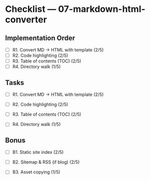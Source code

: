 # Checklist — 07-markdown-html-converter

## Implementation Order
- [ ] R1. Convert MD → HTML with template (2/5)
- [ ] R2. Code highlighting (2/5)
- [ ] R3. Table of contents (TOC) (2/5)
- [ ] R4. Directory walk (1/5)

## Tasks

- [ ] R1. Convert MD → HTML with template (2/5)

- [ ] R2. Code highlighting (2/5)

- [ ] R3. Table of contents (TOC) (2/5)

- [ ] R4. Directory walk (1/5)

## Bonus

- [ ] B1. Static site index (2/5)

- [ ] B2. Sitemap & RSS (if blog) (2/5)

- [ ] B3. Asset copying (1/5)
